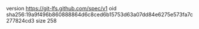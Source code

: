 version https://git-lfs.github.com/spec/v1
oid sha256:19a9f496b860888864d6c8ced6b15753d63a07dd84e6275e573fa7c277824cd3
size 258
